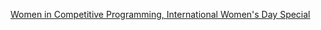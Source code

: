 [Women in Competitive Programming, International Women's Day Special](https://www.codechef.com/WICP2002/)
